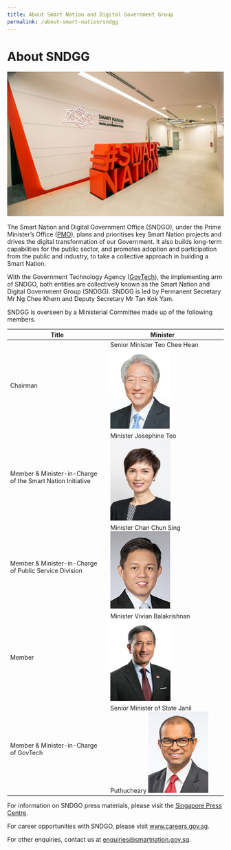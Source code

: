 ```yaml
---
title: About Smart Nation and Digital Government Group
permalink: /about-smart-nation/sndgg
---
```

# About SNDGG

![Alt text for image on Isomer site](/images/abt-smart-nation/SNDGO_Office_01.jpg)

The Smart Nation and Digital Government Office (SNDGO), under the Prime Minister’s Office (<a href="https://www.pmo.gov.sg/" target="_blank">PMO</a>), plans and prioritises key Smart Nation projects and drives the digital transformation of our Government. It also builds long-term capabilities for the public sector, and promotes adoption and participation from the public and industry, to take a collective approach in building a Smart Nation.  
  
With the Government Technology Agency (<a href="https://www.tech.gov.sg/" target="_blank">GovTech</a>), the implementing arm of SNDGO, both entities are collectively known as the Smart Nation and Digital Government Group (SNDGG). SNDGG is led by Permanent Secretary Mr Ng Chee Khern and Deputy Secretary Mr Tan Kok Yam.  
  
SNDGG is overseen by a Ministerial Committee made up of the following members.
<br>



| **Title** | **Minister** |  |
| -------- | -------- | -------- |
| Chairman | Senior Minister Teo Chee Hean ![Alt text for image on Isomer site](/images/abt-smart-nation/Mr-TEO-Chee-Hean.jpg) |
| Member & Minister-in-Charge of the Smart Nation Initiative | Minister Josephine Teo ![Alt text for image on Isomer site](/images/abt-smart-nation/Mrs-Josephine-TEO.jpg) |
| Member & Minister-in-Charge of Public Service Division | Minister Chan Chun Sing ![Alt text for image on Isomer site](/images/abt-smart-nation/Mr-CHAN-Chun-Sing.jpg) | 
| Member | Minister Vivian Balakrishnan ![Alt text for image on Isomer site](/images/abt-smart-nation/Dr%20Vivian%20BALAKRISHNAN.png) | 
| Member & Minister-in-Charge of GovTech | Senior Minister of State Janil Puthucheary ![Alt text for image on Isomer site](/images/abt-smart-nation/Dr-Janil.jpg) |



For information on SNDGO press materials, please visit the [Singapore Press Centre](https://www.sgpc.gov.sg/).

For career opportunities with SNDGO, please visit www.careers.gov.sg.

For other enquiries, contact us at enquiries@smartnation.gov.sg.